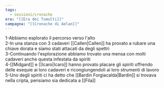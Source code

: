 ```yaml
---
tags:
  - sessioni/cronache
era: "[[Era dei Tumulti]]"
campagna: "[[Cronache di Aelan]]"
---
```


1-Abbiamo esplorato il percorso verso l'alto  
2-In una stanza con 3 cadaveri [[Callen|Callen]] ha provato a rubare una chiave dorata e siamo stati attacati da degli spettri  
3-Continuando l'esplorazione abbiamo trovato una mensa con molti cadaveri anche questa infestata da spiriti  
4-[[Midgard]] e [[Icaro|Icaro]] hanno provato placare gli spiriti offrendo delle esequie ai loro cadaveri e ricongiungendoli ai loro strumenti di lavoro  
5-Uno degli spiriti ci ha detto che [[Bardin Forgiacalda|Bardin]] si trovava nella cripta, pensiamo sia dedicata a [[Fila]]
